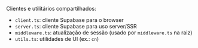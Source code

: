 Clientes e utilitários compartilhados:

- `client.ts`: cliente Supabase para o browser
- `server.ts`: cliente Supabase para uso server/SSR
- `middleware.ts`: atualização de sessão (usado por `middleware.ts` na raiz)
- `utils.ts`: utilidades de UI (ex.: `cn`)
